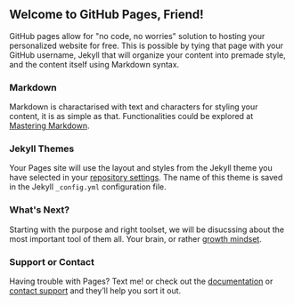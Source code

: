 ## Welcome to GitHub Pages, Friend!

GitHub pages allow for "no code, no worries" solution to hosting your personalized website for free. This is possible by tying that page with your GitHub username, Jekyll that will organize your content into premade style, and the content itself using Markdown syntax.

### Markdown

Markdown is charactarised with text and characters for styling your content, it is as simple as that. Functionalities
could be explored at [Mastering Markdown](https://guides.github.com/features/mastering-markdown/).

### Jekyll Themes

Your Pages site will use the layout and styles from the Jekyll theme you have selected in your [repository settings](https://github.com/AbuKhalil95/learning-journal/settings). The name of this theme is saved in the Jekyll `_config.yml` configuration file.

### What's Next?

Starting with the purpose and right toolset, we will be disucssing about the most important tool of them all. Your brain, or rather [growth mindset](https://abukhalil95.github.io/learning-journal/main).

### Support or Contact

Having trouble with Pages? Text me! or check out the [documentation](https://help.github.com/categories/github-pages-basics/) or [contact support](https://github.com/contact) and they’ll help you sort it out.
